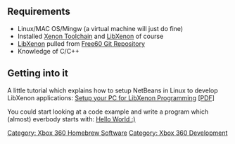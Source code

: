 ## Requirements

  - Linux/MAC OS/Mingw (a virtual machine will just do fine)
  - Installed [Xenon Toolchain](Compiling_the_Toolchain) and
    [LibXenon](LibXenon) of course
  - [LibXenon](LibXenon) pulled from [Free60 Git Repository](Free60_Git_Repository)
  - Knowledge of C/C++

## Getting into it

A little tutorial which explains how to setup NetBeans in Linux to
develop LibXenon applications: [Setup your PC for LibXenon Programming](https://github.com/Free60Project/libxenon.org-forum/blob/master/xbox-360/guides-tutorials/libxenon/82_guide-to-setup-your-pc-for-libxenon-programming.md)
 [\[PDF\]](https://github.com/Free60Project/libxenon.org-forum/blob/master/_attachments/Setup%20your%20PC%20for%20LibXenon%20Programming_v1.1a.pdf)

You could start looking at a code example and write a program which
(almost) everbody starts with: [Hello World
:)](LibXenon_Examples)

[Category: Xbox 360 Homebrew Software](../Category_Xbox360_Homebrew_Software)
[Category: Xbox 360 Development](../Category_Xbox360_Development)
